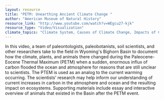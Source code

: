 ```yaml
---
layout: resource
title: "PETM: Unearthing Ancient Climate Change "
author: "American Museum of Natural History"
resource_link: "http://www.youtube.com/watch?v=WEgcu27-kjk"
resource_type: "Video/Visualization"
climate_topics: "Climate System, Causes of Climate Change, Impacts of Climate Change"
---
```


In this video, a team of paleontologists, paleobotanists, soil scientists, and other researchers take to the field in Wyoming's Bighorn Basin to document how the climate, plants, and animals there changed during the Paleocene- Eocene Thermal Maximum (PETM) when a sudden, enormous influx of carbon flooded the ocean and atmosphere for reasons that are still unclear to scientists. The PTEM is used as an analog to the current warming occurring. The scientists' research may help inform our understanding of current increases in carbon in the atmosphere and ocean and the resulting impact on ecosystems. Supporting materials include essay and interactive overview of animals that existed in the Basin after the PETM event.
